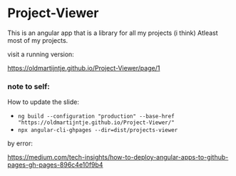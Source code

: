 # Project-Viewer
This is an angular app that is a library for all my projects (i think) Atleast most of my projects.

visit a running version:

https://oldmartijntje.github.io/Project-Viewer/page/1



### note to self:

How to update the slide:

- `ng build --configuration "production" --base-href "https://oldmartijntje.github.io/Project-Viewer/"`
- `npx angular-cli-ghpages --dir=dist/projects-viewer`

by error:

https://medium.com/tech-insights/how-to-deploy-angular-apps-to-github-pages-gh-pages-896c4e10f9b4